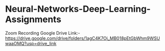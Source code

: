 # Neural-Networks-Deep-Learning-Assignments


Zoom Recording Google Drive Link:- 
https://drive.google.com/drive/folders/1agC4K7Oj_MB018pEtGbWhm9WSUwaaOMQ?usp=drive_link
